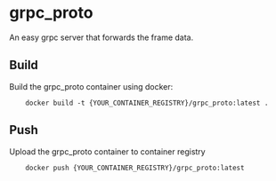 # grpc_proto

An easy grpc server that forwards the frame data.



## Build 

Build the grpc_proto container using docker:
```
    docker build -t {YOUR_CONTAINER_REGISTRY}/grpc_proto:latest .
```

## Push

Upload the grpc_proto container to container registry
```
    docker push {YOUR_CONTAINER_REGISTRY}/grpc_proto:latest
```
